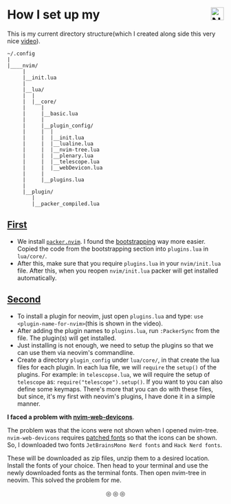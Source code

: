# How I set up my <img align="right" alt ="Neovim" width="30px" src="https://upload.wikimedia.org/wikipedia/commons/4/4f/Neovim-logo.svg" style="padding-right:0px;" />

This is my current directory structure(which I created along side this very nice [video](https://www.youtube.com/watch?v=J9yqSdvAKXY)).

```
~/.config
|
|____nvim/
     |
     |__init.lua
     |
     |__lua/
     |  |
     |  |__core/
     |     |
     |     |__basic.lua
     |     |
     |     |__plugin_config/
     |     |  |
     |     |  |__init.lua
     |     |  |__lualine.lua
     |     |  |__nvim-tree.lua
     |     |  |__plenary.lua
     |     |  |__telescope.lua
     |     |  |__webDevicon.lua
     |     |
     |     |__plugins.lua
     |
     |__plugin/
        |
        |__packer_compiled.lua
```

## <ins>First</ins>
* We install [`packer.nvim`](https://github.com/wbthomason/packer.nvim#packernvim). I found the [bootstrapping](https://github.com/wbthomason/packer.nvim#bootstrapping) way more easier. Copied the code from the bootstrapping section into `plugins.lua` in `lua/core/`.
* After this, make sure that you require `plugins.lua` in your `nvim/init.lua` file. After this, when you reopen `nvim/init.lua` packer will get installed automatically.

## <ins>Second</ins>
* To install a plugin for neovim, just open `plugins.lua` and type: `use <plugin-name-for-nvim>`(this is shown in the video).
* After adding the plugin names to `plugins.lua`, run `:PackerSync` from the file. The plugin(s) will get installed.
* Just installing is not enough, we need to setup the plugins so that we can use them via neovim's commandline.
* Create a directory `plugin_config` under `lua/core/`, in that create the lua files for each plugin. In each lua file, we will `require` the `setup()` of the plugins. For example: in `telescopse.lua`, we will require the setup of `telescope` as: `require("telescope").setup()`. If you want to you can also define some keymaps. There's more that you can do with these files, but since, it's my first with neovim's plugins, I have done it in a simple manner.

**I faced a problem with [nvim-web-devicons](https://github.com/nvim-tree/nvim-web-devicons)**.

The problem was that the icons were not shown when I opened nvim-tree. `nvim-web-devicons` requires [patched fonts](https://www.nerdfonts.com/) so that the icons can be shown. So, I downloaded two fonts `JetBrainsMono Nerd fonts` and `Hack Nerd fonts`.

These will be downloaded as zip files, unzip them to a desired location. Install the fonts of your choice. Then head to your terminal and use the newly downloaded fonts as the terminal fonts. Then open nvim-tree in neovim. This solved the problem for me.

<p align="center">
&#9678; &#9678; &#9678;
</p>

